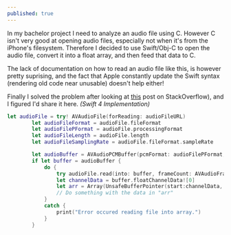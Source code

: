 ```yaml
---
published: true
---
```

In my bachelor project I need to analyze an audio file using C. However C isn't very good at opening audio files, especially not when it's from the iPhone's filesystem. Therefore I decided to use Swift/Obj-C to open the audio file, convert it into a float array, and then feed that data to C.

The lack of documentation on how to read an audio file like this, is however pretty suprising, and the fact that Apple constantly update the Swift syntax (rendering old code near unusable) doesn't help either!

Finally I solved the problem after looking at [this](https://stackoverflow.com/questions/40862803/swift-from-audiopcmbuffer-to-array) post on StackOverflow), and I figured I'd share it here.
_(Swift 4 Implementation)_ 
```swift
let audioFile = try! AVAudioFile(forReading: audioFileURL)
        let audioFileFormat = audioFile.fileFormat
        let audioFilePFormat = audioFile.processingFormat
        let audioFileLength = audioFile.length
        let audioFileSamplingRate = audioFile.fileFormat.sampleRate

        let audioBuffer = AVAudioPCMBuffer(pcmFormat: audioFilePFormat, frameCapacity: AVAudioFrameCount(audioFileLength))
        if let buffer = audioBuffer {
            do {
                try audioFile.read(into: buffer, frameCount: AVAudioFrameCount(audioFileLength))
                let channelData = buffer.floatChannelData![0]
                let arr = Array(UnsafeBufferPointer(start:channelData, count: Int(audioFileLength)))
                // Do something with the data in "arr"
            }
            catch {
                print("Error occured reading file into array.")
            }
        }
```
